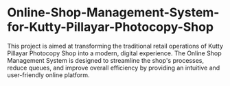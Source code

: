 # Online-Shop-Management-System-for-Kutty-Pillayar-Photocopy-Shop
This project is aimed at transforming the traditional retail operations of Kutty Pillayar Photocopy Shop into a modern, digital experience. The Online Shop Management System is designed to streamline the shop's processes, reduce queues, and improve overall efficiency by providing an intuitive and user-friendly online platform.
